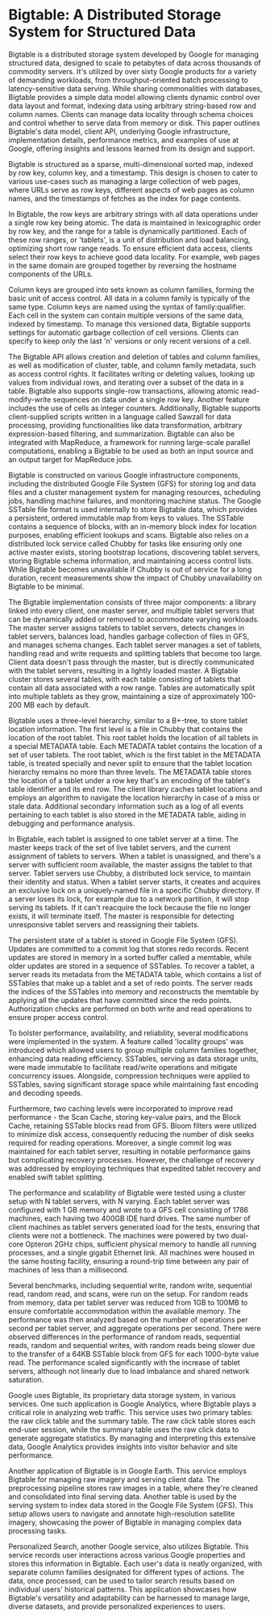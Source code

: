 # Bigtable: A Distributed Storage System for Structured Data

Bigtable is a distributed storage system developed by Google for managing structured data, designed to scale to petabytes of data across thousands of commodity servers. It's utilized by over sixty Google products for a variety of demanding workloads, from throughput-oriented batch processing to latency-sensitive data serving. While sharing commonalities with databases, Bigtable provides a simple data model allowing clients dynamic control over data layout and format, indexing data using arbitrary string-based row and column names. Clients can manage data locality through schema choices and control whether to serve data from memory or disk. This paper outlines Bigtable's data model, client API, underlying Google infrastructure, implementation details, performance metrics, and examples of use at Google, offering insights and lessons learned from its design and support.

Bigtable is structured as a sparse, multi-dimensional sorted map, indexed by row key, column key, and a timestamp. This design is chosen to cater to various use-cases such as managing a large collection of web pages, where URLs serve as row keys, different aspects of web pages as column names, and the timestamps of fetches as the index for page contents.

In Bigtable, the row keys are arbitrary strings with all data operations under a single row key being atomic. The data is maintained in lexicographic order by row key, and the range for a table is dynamically partitioned. Each of these row ranges, or 'tablets', is a unit of distribution and load balancing, optimizing short row range reads. To ensure efficient data access, clients select their row keys to achieve good data locality. For example, web pages in the same domain are grouped together by reversing the hostname components of the URLs.

Column keys are grouped into sets known as column families, forming the basic unit of access control. All data in a column family is typically of the same type. Column keys are named using the syntax of family:qualifier. Each cell in the system can contain multiple versions of the same data, indexed by timestamp. To manage this versioned data, Bigtable supports settings for automatic garbage collection of cell versions. Clients can specify to keep only the last 'n' versions or only recent versions of a cell.

The Bigtable API allows creation and deletion of tables and column families, as well as modification of cluster, table, and column family metadata, such as access control rights. It facilitates writing or deleting values, looking up values from individual rows, and iterating over a subset of the data in a table. Bigtable also supports single-row transactions, allowing atomic read-modify-write sequences on data under a single row key. Another feature includes the use of cells as integer counters. Additionally, Bigtable supports client-supplied scripts written in a language called Sawzall for data processing, providing functionalities like data transformation, arbitrary expression-based filtering, and summarization. Bigtable can also be integrated with MapReduce, a framework for running large-scale parallel computations, enabling a Bigtable to be used as both an input source and an output target for MapReduce jobs.

Bigtable is constructed on various Google infrastructure components, including the distributed Google File System (GFS) for storing log and data files and a cluster management system for managing resources, scheduling jobs, handling machine failures, and monitoring machine status. The Google SSTable file format is used internally to store Bigtable data, which provides a persistent, ordered immutable map from keys to values. The SSTable contains a sequence of blocks, with an in-memory block index for location purposes, enabling efficient lookups and scans. Bigtable also relies on a distributed lock service called Chubby for tasks like ensuring only one active master exists, storing bootstrap locations, discovering tablet servers, storing Bigtable schema information, and maintaining access control lists. While Bigtable becomes unavailable if Chubby is out of service for a long duration, recent measurements show the impact of Chubby unavailability on Bigtable to be minimal.

The Bigtable implementation consists of three major components: a library linked into every client, one master server, and multiple tablet servers that can be dynamically added or removed to accommodate varying workloads. The master server assigns tablets to tablet servers, detects changes in tablet servers, balances load, handles garbage collection of files in GFS, and manages schema changes. Each tablet server manages a set of tablets, handling read and write requests and splitting tablets that become too large. Client data doesn't pass through the master, but is directly communicated with the tablet servers, resulting in a lightly loaded master. A Bigtable cluster stores several tables, with each table consisting of tablets that contain all data associated with a row range. Tables are automatically split into multiple tablets as they grow, maintaining a size of approximately 100-200 MB each by default.

Bigtable uses a three-level hierarchy, similar to a B+-tree, to store tablet location information. The first level is a file in Chubby that contains the location of the root tablet. This root tablet holds the location of all tablets in a special METADATA table. Each METADATA tablet contains the location of a set of user tablets. The root tablet, which is the first tablet in the METADATA table, is treated specially and never split to ensure that the tablet location hierarchy remains no more than three levels. The METADATA table stores the location of a tablet under a row key that's an encoding of the tablet's table identifier and its end row. The client library caches tablet locations and employs an algorithm to navigate the location hierarchy in case of a miss or stale data. Additional secondary information such as a log of all events pertaining to each tablet is also stored in the METADATA table, aiding in debugging and performance analysis.

In Bigtable, each tablet is assigned to one tablet server at a time. The master keeps track of the set of live tablet servers, and the current assignment of tablets to servers. When a tablet is unassigned, and there's a server with sufficient room available, the master assigns the tablet to that server. Tablet servers use Chubby, a distributed lock service, to maintain their identity and status. When a tablet server starts, it creates and acquires an exclusive lock on a uniquely-named file in a specific Chubby directory. If a server loses its lock, for example due to a network partition, it will stop serving its tablets. If it can't reacquire the lock because the file no longer exists, it will terminate itself. The master is responsible for detecting unresponsive tablet servers and reassigning their tablets.

The persistent state of a tablet is stored in Google File System (GFS). Updates are committed to a commit log that stores redo records. Recent updates are stored in memory in a sorted buffer called a memtable, while older updates are stored in a sequence of SSTables. To recover a tablet, a server reads its metadata from the METADATA table, which contains a list of SSTables that make up a tablet and a set of redo points. The server reads the indices of the SSTables into memory and reconstructs the memtable by applying all the updates that have committed since the redo points. Authorization checks are performed on both write and read operations to ensure proper access control.

To bolster performance, availability, and reliability, several modifications were implemented in the system. A feature called 'locality groups' was introduced which allowed users to group multiple column families together, enhancing data reading efficiency. SSTables, serving as data storage units, were made immutable to facilitate read/write operations and mitigate concurrency issues. Alongside, compression techniques were applied to SSTables, saving significant storage space while maintaining fast encoding and decoding speeds.

Furthermore, two caching levels were incorporated to improve read performance - the Scan Cache, storing key-value pairs, and the Block Cache, retaining SSTable blocks read from GFS. Bloom filters were utilized to minimize disk access, consequently reducing the number of disk seeks required for reading operations. Moreover, a single commit log was maintained for each tablet server, resulting in notable performance gains but complicating recovery processes. However, the challenge of recovery was addressed by employing techniques that expedited tablet recovery and enabled swift tablet splitting.

The performance and scalability of Bigtable were tested using a cluster setup with N tablet servers, with N varying. Each tablet server was configured with 1 GB memory and wrote to a GFS cell consisting of 1786 machines, each having two 400GB IDE hard drives. The same number of client machines as tablet servers generated load for the tests, ensuring that clients were not a bottleneck. The machines were powered by two dual-core Opteron 2GHz chips, sufficient physical memory to handle all running processes, and a single gigabit Ethernet link. All machines were housed in the same hosting facility, ensuring a round-trip time between any pair of machines of less than a millisecond.

Several benchmarks, including sequential write, random write, sequential read, random read, and scans, were run on the setup. For random reads from memory, data per tablet server was reduced from 1GB to 100MB to ensure comfortable accommodation within the available memory. The performance was then analyzed based on the number of operations per second per tablet server, and aggregate operations per second. There were observed differences in the performance of random reads, sequential reads, random and sequential writes, with random reads being slower due to the transfer of a 64KB SSTable block from GFS for each 1000-byte value read. The performance scaled significantly with the increase of tablet servers, although not linearly due to load imbalance and shared network saturation.

Google uses Bigtable, its proprietary data storage system, in various services. One such application is Google Analytics, where Bigtable plays a critical role in analyzing web traffic. This service uses two primary tables: the raw click table and the summary table. The raw click table stores each end-user session, while the summary table uses the raw click data to generate aggregate statistics. By managing and interpreting this extensive data, Google Analytics provides insights into visitor behavior and site performance.

Another application of Bigtable is in Google Earth. This service employs Bigtable for managing raw imagery and serving client data. The preprocessing pipeline stores raw images in a table, where they're cleaned and consolidated into final serving data. Another table is used by the serving system to index data stored in the Google File System (GFS). This setup allows users to navigate and annotate high-resolution satellite imagery, showcasing the power of Bigtable in managing complex data processing tasks.

Personalized Search, another Google service, also utilizes Bigtable. This service records user interactions across various Google properties and stores this information in Bigtable. Each user's data is neatly organized, with separate column families designated for different types of actions. The data, once processed, can be used to tailor search results based on individual users' historical patterns. This application showcases how Bigtable's versatility and adaptability can be harnessed to manage large, diverse datasets, and provide personalized experiences to users.
